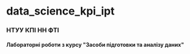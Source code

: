 ﻿# data_science_kpi_ipt
### НТУУ КПІ НН ФТІ
#### Лабораторні роботи з курсу "Засоби підготовки та аналізу даних"
